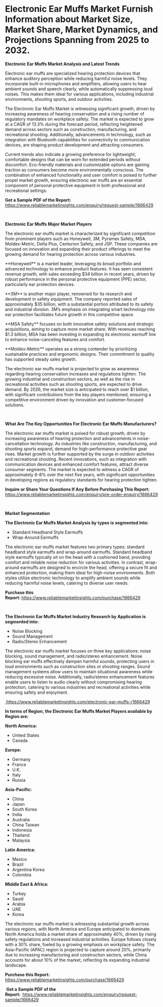 <p><h1>Electronic Ear Muffs Market Furnish Information about Market Size, Market Share, Market Dynamics, and Projections Spanning from 2025 to 2032.</h1></p><p><strong>Electronic Ear Muffs Market Analysis and Latest Trends</strong></p>
<p><p>Electronic ear muffs are specialized hearing protection devices that enhance auditory perception while reducing harmful noise levels. They incorporate built-in microphones and amplifiers, allowing users to hear ambient sounds and speech clearly, while automatically suppressing loud noises. This makes them ideal for various applications, including industrial environments, shooting sports, and outdoor activities.</p><p>The Electronic Ear Muffs Market is witnessing significant growth, driven by increasing awareness of hearing conservation and a rising number of regulatory mandates on workplace safety. The market is expected to grow at a CAGR of 13.3% during the forecast period, reflecting heightened demand across sectors such as construction, manufacturing, and recreational shooting. Additionally, advancements in technology, such as integration with Bluetooth capabilities for connectivity to communication devices, are shaping product development and attracting consumers.</p><p>Current trends also indicate a growing preference for lightweight, comfortable designs that can be worn for extended periods without discomfort. Eco-friendly materials and customizable options are gaining traction as consumers become more environmentally conscious. The combination of enhanced functionality and user comfort is poised to further propel market growth, ensuring electronic ear muffs are an essential component of personal protective equipment in both professional and recreational settings.</p></p>
<p><strong>Get a Sample PDF of the Report:&nbsp;</strong> <a href="https://www.reliablemarketinsights.com/enquiry/request-sample/1666429?utm_campaign=2606&utm_medium=2&utm_source=Github&utm_content=ia&utm_term=18042025&utm_id=electronic-ear-muffs">https://www.reliablemarketinsights.com/enquiry/request-sample/1666429</a></p>
<p>&nbsp;</p>
<p><strong>Electronic Ear Muffs Major Market Players</strong></p>
<p><p>The electronic ear muffs market is characterized by significant competition from prominent players such as Honeywell, 3M, Pyramex Safety, MSA, Moldex-Metric, Delta Plus, Centurion Safety, and JSP. These companies are focused on innovation and expanding their product offerings to meet the growing demand for hearing protection across various industries.</p><p>**Honeywell** is a market leader, leveraging its broad portfolio and advanced technology to enhance product features. It has seen consistent revenue growth, with sales exceeding $34 billion in recent years, driven by robust performance in the personal protective equipment (PPE) sector, particularly ear protection devices.</p><p>**3M** is another major player, renowned for its research and development in safety equipment. The company reported sales of approximately $35 billion, with a substantial portion attributed to its safety and industrial division. 3M’s emphasis on integrating smart technology into ear protection facilitates future growth in this competitive space.</p><p>**MSA Safety** focuses on both innovative safety solutions and strategic acquisitions, aiming to capture more market share. With revenues reaching $1.3 billion, MSA has been investing in expanding its electronic earmuff line to enhance noise-canceling features and comfort.</p><p>**Moldex-Metric** operates as a strong contender by prioritizing sustainable practices and ergonomic designs. Their commitment to quality has supported steady sales growth. </p><p>The electronic ear muffs market is projected to grow as awareness regarding hearing conservation increases and regulations tighten. The growing industrial and construction sectors, as well as the rise in recreational activities such as shooting sports, are expected to drive demand. By 2026, the market size is anticipated to reach over $1 billion, with significant contributions from the key players mentioned, ensuring a competitive environment driven by innovation and customer-focused solutions.</p></p>
<p>&nbsp;</p>
<p><strong>What Are The Key Opportunities For Electronic Ear Muffs Manufacturers?</strong></p>
<p><p>The electronic ear muffs market is poised for robust growth, driven by increasing awareness of hearing protection and advancements in noise-cancellation technology. As industries like construction, manufacturing, and shooting sports expand, demand for high-performance protective gear rises. Market growth is further supported by the surge in outdoor activities and recreational shooting. Recent innovations, such as integration with communication devices and enhanced comfort features, attract diverse consumer segments. The market is expected to witness a CAGR of approximately 6-8% over the next five years, with significant opportunities in developing regions as regulatory standards for hearing protection tighten.</p></p>
<p><strong>Inquire or Share Your Questions If Any Before Purchasing This Report:</strong> <a href="https://www.reliablemarketinsights.com/enquiry/pre-order-enquiry/1666429?utm_campaign=2606&utm_medium=2&utm_source=Github&utm_content=ia&utm_term=18042025&utm_id=electronic-ear-muffs">https://www.reliablemarketinsights.com/enquiry/pre-order-enquiry/1666429</a></p>
<p>&nbsp;</p>
<p><strong>Market Segmentation</strong></p>
<p><strong>The Electronic Ear Muffs Market Analysis by types is segmented into:</strong></p>
<p><ul><li>Standard Headband Style Earmuffs</li><li>Wrap-Around Earmuffs</li></ul></p>
<p><p>The electronic ear muffs market features two primary types: standard headband style earmuffs and wrap-around earmuffs. Standard headband style earmuffs typically sit on the head with a cushioned band, providing comfort and reliable noise reduction for various activities. In contrast, wrap-around earmuffs are designed to encircle the head, offering a secure fit and enhanced protection, making them ideal for high-noise environments. Both styles utilize electronic technology to amplify ambient sounds while reducing harmful noise levels, catering to diverse user needs.</p></p>
<p><strong>Purchase this Report:&nbsp;</strong><a href="https://www.reliablemarketinsights.com/purchase/1666429?utm_campaign=2606&utm_medium=2&utm_source=Github&utm_content=ia&utm_term=18042025&utm_id=electronic-ear-muffs">https://www.reliablemarketinsights.com/purchase/1666429</a></p>
<p>&nbsp;</p>
<p><strong>The Electronic Ear Muffs Market Industry Research by Application is segmented into:</strong></p>
<p><ul><li>Noise Blocking</li><li>Sound Management</li><li>Radio/Stereo Enhancement</li></ul></p>
<p><p>The electronic ear muffs market focuses on three key applications: noise blocking, sound management, and radio/stereo enhancement. Noise blocking ear muffs effectively dampen harmful sounds, protecting users in loud environments such as construction sites or shooting ranges. Sound management systems allow users to maintain situational awareness while reducing excessive noise. Additionally, radio/stereo enhancement features enable users to listen to audio clearly without compromising hearing protection, catering to various industries and recreational activities while ensuring safety and enjoyment.</p></p>
<p><a href="https://www.reliablemarketinsights.com/electronic-ear-muffs-r1666429?utm_campaign=2606&utm_medium=2&utm_source=Github&utm_content=ia&utm_term=18042025&utm_id=electronic-ear-muffs">&nbsp;https://www.reliablemarketinsights.com/electronic-ear-muffs-r1666429</a></p>
<p><strong>In terms of Region, the Electronic Ear Muffs Market Players available by Region are:</strong></p>
<p>
    <p> <strong> North America: </strong>
        <ul>
            <li>United States</li>
            <li>Canada</li>
        </ul>
        </p> 
    <p> <strong> Europe: </strong>
        <ul>
            <li>Germany</li>
            <li>France</li>
            <li>U.K.</li>
            <li>Italy</li>
            <li>Russia</li>
        </ul>
        </p> 
    <p> <strong> Asia-Pacific: </strong>
        <ul>
            <li>China</li>
            <li>Japan</li>
            <li>South Korea</li>
            <li>India</li>
            <li>Australia</li>
            <li>China Taiwan</li>
            <li>Indonesia</li>
            <li>Thailand</li>
            <li>Malaysia</li>
        </ul>
        </p> 
    <p> <strong> Latin America: </strong>
        <ul>
            <li>Mexico</li>
            <li>Brazil</li>
            <li>Argentina Korea</li>
            <li>Colombia</li>
        </ul>
        </p> 
    <p> <strong> Middle East & Africa: </strong>
        <ul>
            <li>Turkey</li>
            <li>Saudi</li>
            <li>Arabia</li>
            <li>UAE</li>
            <li>Korea</li>
        </ul>
    </p>
    </p>
<p><p>The electronic ear muffs market is witnessing substantial growth across various regions, with North America and Europe anticipated to dominate. North America holds a market share of approximately 40%, driven by rising safety regulations and increased industrial activities. Europe follows closely with a 30% share, fueled by a growing emphasis on workplace safety. The Asia-Pacific (APAC) region is projected to capture around 20%, primarily due to increasing manufacturing and construction sectors, while China accounts for about 10% of the market, reflecting its expanding industrial landscape.</p></p>
<p><strong>Purchase this Report: </strong><a href="https://www.reliablemarketinsights.com/purchase/1666429?utm_campaign=2606&utm_medium=2&utm_source=Github&utm_content=ia&utm_term=18042025&utm_id=electronic-ear-muffs">https://www.reliablemarketinsights.com/purchase/1666429</a></p>
<p>&nbsp;<strong>Get a Sample PDF of the Report:&nbsp;&nbsp;</strong><a href="https://www.reliablemarketinsights.com/enquiry/request-sample/1666429?utm_campaign=2606&utm_medium=2&utm_source=Github&utm_content=ia&utm_term=18042025&utm_id=electronic-ear-muffs">https://www.reliablemarketinsights.com/enquiry/request-sample/1666429</a></p>
<p><strong></strong></p>
<p><p></p><p></p><p></p></p>